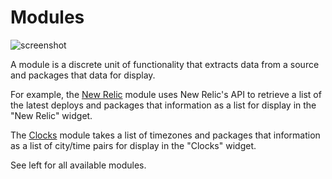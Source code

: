 # Modules

![screenshot](/assets/screenshot.png)

A module is a discrete unit of
functionality that extracts data from a source and packages that data
for display.

For example, the [New Relic](/modules/newrelic) module
uses New Relic's API to retrieve a list of the latest deploys and
packages that information as a list for display in the "New Relic"
widget.

The [Clocks](/modules/clocks) module takes a list of
timezones and packages that information as a list of city/time pairs for
display in the "Clocks" widget.

See left for all available modules.
